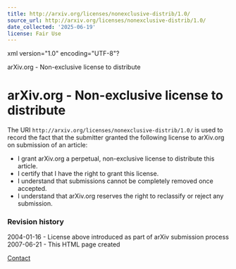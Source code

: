 ```yaml
---
title: http://arxiv.org/licenses/nonexclusive-distrib/1.0/
source_url: http://arxiv.org/licenses/nonexclusive-distrib/1.0/
date_collected: '2025-06-19'
license: Fair Use
---
```


xml version="1.0" encoding="UTF-8"?



arXiv.org - Non-exclusive license to distribute



# arXiv.org - Non-exclusive license to distribute

The URI `http://arxiv.org/licenses/nonexclusive-distrib/1.0/`
is used to record the fact that the submitter granted the following
license to arXiv.org on submission of an article:

* I grant arXiv.org a perpetual, non-exclusive license to distribute this article.
* I certify that I have the right to grant this license.
* I understand that submissions cannot be completely removed once accepted.
* I understand that arXiv.org reserves the right to reclassify or reject any submission.

### Revision history

2004-01-16 - License above introduced as part of arXiv submission process  
2007-06-21 - This HTML page created

[Contact](/help/contact)
